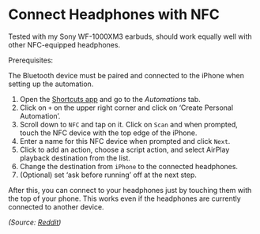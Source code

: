 # Connect Headphones with NFC

Tested with my Sony WF-1000XM3 earbuds, should work equally well with other NFC-equipped headphones.

Prerequisites:

The Bluetooth device must be paired and connected to the iPhone when setting up the automation.

1. Open the [Shortcuts app](https://support.apple.com/guide/shortcuts/welcome/ios) and go to the _Automations_ tab.
2. Click on `+` on the upper right corner and click on ‘Create Personal Automation’.
3. Scroll down to `NFC` and tap on it. Click on `Scan` and when prompted, touch the NFC device with the top edge of the iPhone.
4. Enter a name for this NFC device when prompted and click `Next`.
5. Click to add an action, choose a script action, and select AirPlay playback destination from the list.
6. Change the destination from `iPhone` to the connected headphones.
7. (Optional) set ‘ask before running’ off at the next step.

After this, you can connect to your headphones just by touching them with the top of your phone. This works even if the headphones are currently connected to another device.

_(Source: [Reddit](https://www.reddit.com/r/apple/comments/k4qbtc/i_found_out_how_to_connect_to_bluetooth/))_
